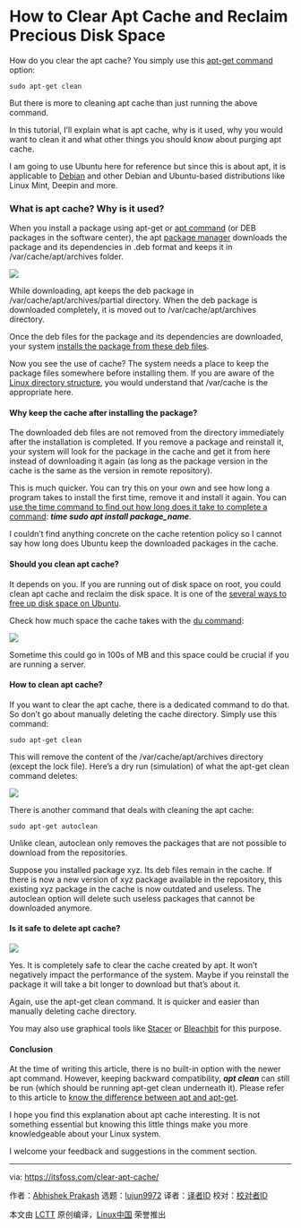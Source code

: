 [#]: collector: (lujun9972)
[#]: translator: ( )
[#]: reviewer: ( )
[#]: publisher: ( )
[#]: url: ( )
[#]: subject: (How to Clear Apt Cache and Reclaim Precious Disk Space)
[#]: via: (https://itsfoss.com/clear-apt-cache/)
[#]: author: (Abhishek Prakash https://itsfoss.com/author/abhishek/)

How to Clear Apt Cache and Reclaim Precious Disk Space
======

How do you clear the apt cache? You simply use this [apt-get command][1] option:

```
sudo apt-get clean
```

But there is more to cleaning apt cache than just running the above command.

In this tutorial, I’ll explain what is apt cache, why is it used, why you would want to clean it and what other things you should know about purging apt cache.

I am going to use Ubuntu here for reference but since this is about apt, it is applicable to [Debian][2] and other Debian and Ubuntu-based distributions like Linux Mint, Deepin and more.

### What is apt cache? Why is it used?

When you install a package using apt-get or [apt command][3] (or DEB packages in the software center), the apt [package manager][4] downloads the package and its dependencies in .deb format and keeps it in /var/cache/apt/archives folder.

![][5]

While downloading, apt keeps the deb package in /var/cache/apt/archives/partial directory. When the deb package is downloaded completely, it is moved out to /var/cache/apt/archives directory.

Once the deb files for the package and its dependencies are downloaded, your system [installs the package from these deb files][6].

Now you see the use of cache? The system needs a place to keep the package files somewhere before installing them. If you are aware of the [Linux directory structure][7], you would understand that /var/cache is the appropriate here.

#### Why keep the cache after installing the package?

The downloaded deb files are not removed from the directory immediately after the installation is completed. If you remove a package and reinstall it, your system will look for the package in the cache and get it from here instead of downloading it again (as long as the package version in the cache is the same as the version in remote repository).

This is much quicker. You can try this on your own and see how long a program takes to install the first time, remove it and install it again. You can [use the time command to find out how long does it take to complete a command][8]: _**time sudo apt install package_name**_.

I couldn’t find anything concrete on the cache retention policy so I cannot say how long does Ubuntu keep the downloaded packages in the cache.

#### Should you clean apt cache?

It depends on you. If you are running out of disk space on root, you could clean apt cache and reclaim the disk space. It is one of the [several ways to free up disk space on Ubuntu][9].

Check how much space the cache takes with the [du command][10]:

![][11]

Sometime this could go in 100s of MB and this space could be crucial if you are running a server.

#### How to clean apt cache?

If you want to clear the apt cache, there is a dedicated command to do that. So don’t go about manually deleting the cache directory. Simply use this command:

```
sudo apt-get clean
```

This will remove the content of the /var/cache/apt/archives directory (except the lock file). Here’s a dry run (simulation) of what the apt-get clean command deletes:

![][12]

There is another command that deals with cleaning the apt cache:

```
sudo apt-get autoclean
```

Unlike clean, autoclean only removes the packages that are not possible to download from the repositories.

Suppose you installed package xyz. Its deb files remain in the cache. If there is now a new version of xyz package available in the repository, this existing xyz package in the cache is now outdated and useless. The autoclean option will delete such useless packages that cannot be downloaded anymore.

#### Is it safe to delete apt cache?

![][13]

Yes. It is completely safe to clear the cache created by apt. It won’t negatively impact the performance of the system. Maybe if you reinstall the package it will take a bit longer to download but that’s about it.

Again, use the apt-get clean command. It is quicker and easier than manually deleting cache directory.

You may also use graphical tools like [Stacer][14] or [Bleachbit][15] for this purpose.

#### Conclusion

At the time of writing this article, there is no built-in option with the newer apt command. However, keeping backward compatibility, _**apt clean**_ can still be run (which should be running apt-get clean underneath it). Please refer to this article to [know the difference between apt and apt-get][16].

I hope you find this explanation about apt cache interesting. It is not something essential but knowing this little things make you more knowledgeable about your Linux system.

I welcome your feedback and suggestions in the comment section.

--------------------------------------------------------------------------------

via: https://itsfoss.com/clear-apt-cache/

作者：[Abhishek Prakash][a]
选题：[lujun9972][b]
译者：[译者ID](https://github.com/译者ID)
校对：[校对者ID](https://github.com/校对者ID)

本文由 [LCTT](https://github.com/LCTT/TranslateProject) 原创编译，[Linux中国](https://linux.cn/) 荣誉推出

[a]: https://itsfoss.com/author/abhishek/
[b]: https://github.com/lujun9972
[1]: https://itsfoss.com/apt-get-linux-guide/
[2]: https://www.debian.org/
[3]: https://itsfoss.com/apt-command-guide/
[4]: https://itsfoss.com/package-manager/
[5]: https://i2.wp.com/itsfoss.com/wp-content/uploads/2020/10/apt-get-clean-cache.png?resize=800%2C470&ssl=1
[6]: https://itsfoss.com/install-deb-files-ubuntu/
[7]: https://linuxhandbook.com/linux-directory-structure/
[8]: https://linuxhandbook.com/time-command/
[9]: https://itsfoss.com/free-up-space-ubuntu-linux/
[10]: https://linuxhandbook.com/find-directory-size-du-command/
[11]: https://i2.wp.com/itsfoss.com/wp-content/uploads/2020/10/apt-cache-archive-size.png?resize=800%2C233&ssl=1
[12]: https://i2.wp.com/itsfoss.com/wp-content/uploads/2020/10/apt-get-clean-ubuntu.png?resize=800%2C339&ssl=1
[13]: https://i1.wp.com/itsfoss.com/wp-content/uploads/2020/10/Clear-Apt-Cache.png?resize=800%2C450&ssl=1
[14]: https://itsfoss.com/optimize-ubuntu-stacer/
[15]: https://itsfoss.com/use-bleachbit-ubuntu/
[16]: https://itsfoss.com/apt-vs-apt-get-difference/
